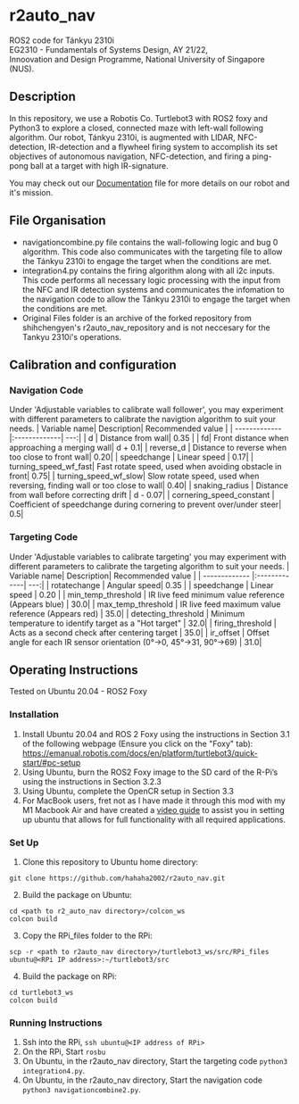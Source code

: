 # r2auto_nav
ROS2 code for Tánkyu 2310i <br/>
EG2310 - Fundamentals of Systems Design, AY 21/22, <br/>
Innoovation and Design Programme, National University of Singapore (NUS). <br/>


## Description
In this repository, we use a Robotis Co. Turtlebot3 with ROS2 foxy and Python3 to explore a closed, connected maze with left-wall following algorithm.
Our robot, Tánkyu 2310i, is augmented with LIDAR, NFC-detection, IR-detection and a flywheel firing system to accomplish its set objectives of autonomous navigation, NFC-detection, and firing a ping-pong ball at a target with high IR-signature.

You may check out our [Documentation](https://www.youtube.com/watch?v=dQw4w9WgXcQ&ab_channel=RickAstley) file for more details on our robot and it's mission.



## File Organisation
- navigationcombine.py file contains the wall-following logic and bug 0 algorithm. This code also communicates with the targeting file to allow the Tánkyu 2310i to engage the target when the conditions are met.
- integration4.py contains the firing algorithm along with all i2c inputs. This code performs all necessary logic processing with the input from the NFC and IR detection systems and communicates the infomation to the navigation code to allow the Tánkyu 2310i to engage the target when the conditions are met.
- Original Files folder is an archive of the forked repository from shihchengyen's r2auto_nav_repository and is not neccesary for the Tankyu 2310i's operations.

## Calibration and configuration
### Navigation Code
Under 'Adjustable variables to calibrate wall follower', you may experiment with different parameters to calibrate the navigtion algorithm to suit your needs.
| Variable name| Description| Recommended value  |
| ------------- |:-------------| ---:|
| d | Distance from wall| 0.35 |
| fd| Front distance when approaching a merging wall| d + 0.1|
| reverse_d | Distance to reverse when too close to front wall| 0.20|
| speedchange | Linear speed | 0.17|
| turning_speed_wf_fast| Fast rotate speed, used when avoiding obstacle in front| 0.75|
| turning_speed_wf_slow| Slow rotate speed, used when reversing, finding wall or too close to wall| 0.40|
| snaking_radius | Distance from wall before correcting drift | d - 0.07|
| cornering_speed_constant | Coefficient of speedchange during cornering to prevent over/under steer| 0.5|

### Targeting Code
Under 'Adjustable variables to calibrate targeting' you may experiment with different parameters to calibrate the targeting algorithm to suit your needs.
| Variable name| Description| Recommended value  |
| ------------- |:-------------| ---:|
| rotatechange | Angular speed| 0.35 |
| speedchange | Linear speed | 0.20 |
| min_temp_threshold | IR live feed minimum value reference (Appears blue) | 30.0|
| max_temp_threshold | IR live feed maximum value reference (Appears red) | 35.0|
| detecting_threshold | Minimum temperature to identify target as a "Hot target" | 32.0|
| firing_threshold | Acts as a second check after centering target | 35.0|
| ir_offset | Offset angle for each IR sensor orientation (0°→0, 45°→31, 90°→69) | 31.0|

## Operating Instructions
Tested on Ubuntu 20.04 - ROS2 Foxy
### Installation
1. Install Ubuntu 20.04 and ROS 2 Foxy using the instructions in Section 3.1 of the following webpage (Ensure you click on the "Foxy" tab): <br/>
https://emanual.robotis.com/docs/en/platform/turtlebot3/quick-start/#pc-setup
2. Using Ubuntu, burn the ROS2 Foxy image to the SD card of the R-Pi’s using the instructions in Section 3.2.3
3. Using Ubuntu, complete the OpenCR setup in Section 3.3 
4. For MacBook users, fret not as I have made it through this mod with my M1 Macbook Air and have created a [video guide](https://youtu.be/QQ5RfmdMzf4) to assist you in setting up ubuntu that allows for full functionality with all required applications.
### Set Up
1. Clone this repository to Ubuntu home directory: <br/>
``` 
git clone https://github.com/hahaha2002/r2auto_nav.git 
```
2. Build the package on Ubuntu: <br/>
``` 
cd <path to r2_auto_nav directory>/colcon_ws
colcon build
```
3. Copy the RPi_files folder to the RPi: <br/>
``` 
scp -r <path to r2auto_nav directory>/turtlebot3_ws/src/RPi_files ubuntu@<RPi IP address>:~/turtlebot3/src 
```
4. Build the package on RPi: <br/>
``` 
cd turtlebot3_ws 
colcon build 
```
### Running Instructions
1. Ssh into the RPi, `ssh ubuntu@<IP address of RPi>`
2. On the RPi, Start `rosbu`
3. On Ubuntu, in the r2auto_nav directory, Start the targeting code `python3 integration4.py`.
4. On Ubuntu, in the r2auto_nav directory, Start the navigation code `python3 navigationcombine2.py`.





